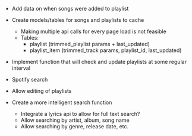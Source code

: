 * Add data on when songs were added to playlist
* Create models/tables for songs and playlists to cache
  * Making multiple api calls for every page load is not feasible
  * Tables:
    * playlist (trimmed_playlist params + last_updated)
    * playlist_item (trimmed_track params, playlist_id, last_updated)
  
* Implement function that will check and update playlists at some regular interval
* Spotify search
* Allow editing of playlists
* Create a more intelligent search function
   * Integrate a lyrics api to allow for full text search?
   * Allow searching by artist, album, song name
   * Allow searching by genre, release date, etc.
